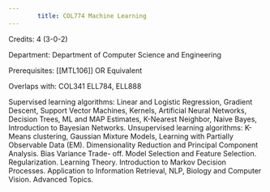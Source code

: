 ```yaml
---
        title: COL774 Machine Learning
---
```

Credits: 4 (3-0-2)

Department: Department of Computer Science and Engineering

Prerequisites: [[MTL106]] OR Equivalent

Overlaps with: COL341 ELL784, ELL888

Supervised learning algorithms: Linear and Logistic Regression, Gradient Descent, Support Vector Machines, Kernels, Artificial Neural Networks, Decision Trees, ML and MAP Estimates, K-Nearest Neighbor, Naive Bayes, Introduction to Bayesian Networks. Unsupervised learning algorithms: K-Means clustering, Gaussian Mixture Models, Learning with Partially Observable Data (EM). Dimensionality Reduction and Principal Component Analysis. Bias Variance Trade- off. Model Selection and Feature Selection. Regularization. Learning Theory. Introduction to Markov Decision Processes. Application to Information Retrieval, NLP, Biology and Computer Vision. Advanced Topics.